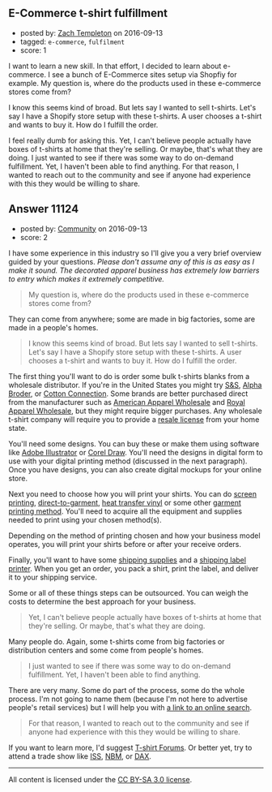 ## E-Commerce t-shirt fulfillment

- posted by: [Zach Templeton](https://stackexchange.com/users/5985436/zach-templeton) on 2016-09-13
- tagged: `e-commerce`, `fulfilment`
- score: 1

I want to learn a new skill. In that effort, I decided to learn about e-commerce. I see a bunch of E-Commerce sites setup via Shopfiy for example. My question is, where do the products used in these e-commerce stores come from?

I know this seems kind of broad. But lets say I wanted to sell t-shirts. Let's say I have a Shopify store setup with these t-shirts. A user chooses a t-shirt and wants to buy it. How do I fulfill the order. 

I feel really dumb for asking this. Yet, I can't believe people actually have boxes of t-shirts at home that they're selling. Or maybe, that's what they are doing. I just wanted to see if there was some way to do on-demand fulfillment. Yet, I haven't been able to find anything. For that reason, I wanted to reach out to the community and see if anyone had experience with this they would be willing to share.


## Answer 11124

- posted by: [Community](https://stackexchange.com/users/-1/community) on 2016-09-13
- score: 2

I have some experience in this industry so I'll give you a very brief overview guided by your questions. _Please don't assume any of this is as easy as I make it sound. The decorated apparel business has extremely low barriers to entry which makes it extremely competitive._

> My question is, where do the products used in these e-commerce stores come from?

They can come from anywhere; some are made in big factories, some are made in a people's homes.

> I know this seems kind of broad. But lets say I wanted to sell t-shirts. Let's say I have a Shopify store setup with these t-shirts. A user chooses a t-shirt and wants to buy it. How do I fulfill the order.

The first thing you'll want to do is order some bulk t-shirts blanks from a wholesale distributor. If you're in the United States you might try [S&S](https://www.ssactivewear.com/), [Alpha Broder](https://www.alphabroder.com/), or [Cotton Connection](https://www.cottonconnection.com/). Some brands are better purchased direct from the manufacturer such as [American Apparel Wholesale](http://aawholesale.americanapparel.net/) and [Royal Apparel Wholesale](http://www.royalapparel.net/wholesale), but they might require bigger purchases. Any wholesale t-shirt company will require you to provide a [resale license](https://www.entrepreneur.com/article/75248) from your home state.

You'll need some designs. You can buy these or make them using software like [Adobe Illustrator](http://www.adobe.com/products/illustrator.html) or [Corel Draw](http://www.coreldraw.com/en/). You'll need the designs in digital form to use with your digital printing method (discussed in the next paragraph). Once you have designs, you can also create digital mockups for your online store.

Next you need to choose how you will print your shirts. You can do [screen printing](https://en.wikipedia.org/wiki/Screen_printing), [direct-to-garment](https://en.wikipedia.org/wiki/Direct_to_garment_printing), [heat transfer vinyl](https://en.wikipedia.org/wiki/Heat_transfer_vinyl) or some other [garment printing method](https://en.wikipedia.org/wiki/Textile_printing). You'll need to acquire all the equipment and supplies needed to print using your chosen method(s).

Depending on the method of printing chosen and how your business model operates, you will print your shirts before or after your receive orders.

Finally, you'll want to have some [shipping supplies](http://www.uline.com/BL_1551/Tear-Proof-Polyethylene-Mailers) and a [shipping label printer](http://www.dymo.com/en-US/labelwriter-4xl-label-printer). When you get an order, you pack a shirt, print the label, and deliver it to your shipping service.

Some or all of these things steps can be outsourced. You can weigh the costs to determine the best approach for your business.

> Yet, I can't believe people actually have boxes of t-shirts at home that they're selling. Or maybe, that's what they are doing.

Many people do. Again, some t-shirts come from big factories or distribution centers and some come from people's homes.

> I just wanted to see if there was some way to do on-demand fulfillment. Yet, I haven't been able to find anything.

There are very many. Some do part of the process, some do the whole process. I'm not going to name them (because I'm not here to advertise people's retail services) but I will help you with [a link to an online search](https://www.google.com/search?q=t-shirt+fulfillment).

> For that reason, I wanted to reach out to the community and see if anyone had experience with this they would be willing to share.

If you want to learn more, I'd suggest [T-shirt Forums](http://www.t-shirtforums.com/). Or better yet, try to attend a trade show like [ISS](http://www.issshows.com/index.shtml), [NBM](https://thenbmshow.com/), or [DAX](https://daxshow.com/).



---

All content is licensed under the [CC BY-SA 3.0 license](https://creativecommons.org/licenses/by-sa/3.0/).

